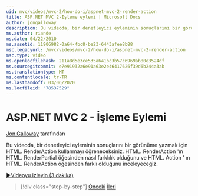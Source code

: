 ```yaml
---
uid: mvc/videos/mvc-2/how-do-i/aspnet-mvc-2-render-action
title: ASP.NET MVC 2-Işleme eylemi | Microsoft Docs
author: jongalloway
description: Bu videoda, bir denetleyici eyleminin sonuçlarını bir görünüme yazmak için HTML. RenderAction kullanmayı öğreneceksiniz. HTML. RenderAction 'ın nasıl farklı olduğunu inceleyeceğiz...
ms.author: riande
ms.date: 04/22/2010
ms.assetid: 11906982-0a64-4bc8-be23-6443afee8b88
msc.legacyurl: /mvc/videos/mvc-2/how-do-i/aspnet-mvc-2-render-action
msc.type: video
ms.openlocfilehash: 211a8d5e3ce535a641bc3b57c6969ab80e3524df
ms.sourcegitcommit: e7e91932a6e91a63e2e46417626f39d6b244a3ab
ms.translationtype: MT
ms.contentlocale: tr-TR
ms.lasthandoff: 03/06/2020
ms.locfileid: "78537529"
---
```

# <a name="aspnet-mvc-2---render-action"></a>ASP.NET MVC 2 - İşleme Eylemi

[Jon Galloway](https://github.com/jongalloway) tarafından

Bu videoda, bir denetleyici eyleminin sonuçlarını bir görünüme yazmak için HTML. RenderAction kullanmayı öğreneceksiniz. HTML. RenderAction 'ın HTML. RenderPartial öğesinden nasıl farklılık olduğunu ve HTML. Action ' ın HTML. RenderAction öğesinden farklı olduğunu inceleyeceğiz.

[&#9654;Videoyu izleyin (3 dakika)](https://channel9.msdn.com/Blogs/ASP-NET-Site-Videos/aspnet-mvc-2-render-action)

> [!div class="step-by-step"]
> [Önceki](aspnet-mvc-2-areas.md)
> [İleri](5-minute-introduction-to-aspnet-mvc.md)
